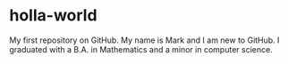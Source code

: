# holla-world
My first repository on GitHub.
My name is Mark and I am new to GitHub. I graduated with a B.A. in Mathematics and a minor in computer science. 

